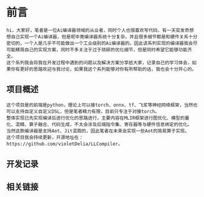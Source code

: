 # 前言

    hi，大家好，笔者是一位Ai编译器领域的从业者，同时个人也很喜欢写代码，有一天突发奇想想自己实现一个Ai编译器，但是呢毕竟编译器系统十分复杂，并且很多细节都是和硬件关系十分密切的，一个人是几乎不可能做出一个工业级别的Ai编译器的。因此该系列实现的编译器我会尽可能精简自己的实现方案，同时不多关注于过于琐碎的优化细节，但是同时希望它能够功能齐全。
    这个系列我会将我在开发过程中遇到的问题以及解决方案分享给大家，记录自己的学习体会，如果你有更好的思路欢迎与我讨论，如果我这个系列能够对你有所帮助的话，我也会十分开心的。

## 项目概述

    这个项目是的前端是python，理论上可以接torch、onnx、tf、飞浆等神经网络框架，当然也可以支持自定义自定义DSL，但是笔者精力有限，目前只专注于对接torch。
    整体实现已先实现编译后进行优化的思路进行，主要内容在MLIR框架进行图优化、模型的量化、混精、算子融合、代码生成，不太会涉及后端指令集、寄存器等与硬件信息绑定的优化。
    当然这款编译器是支持Aot、Jit混跑的，因此笔者在未来会实现一些Aot的简易算子实现。
    这个项目我会持续更新，开源地址在：https://github.com/violetDelia/LLCompiler。

## 开发记录

## 相关链接


